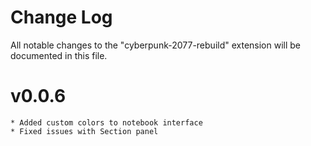 # Change Log

All notable changes to the "cyberpunk-2077-rebuild" extension will be documented in this file.


# v0.0.6
    * Added custom colors to notebook interface 
    * Fixed issues with Section panel 

